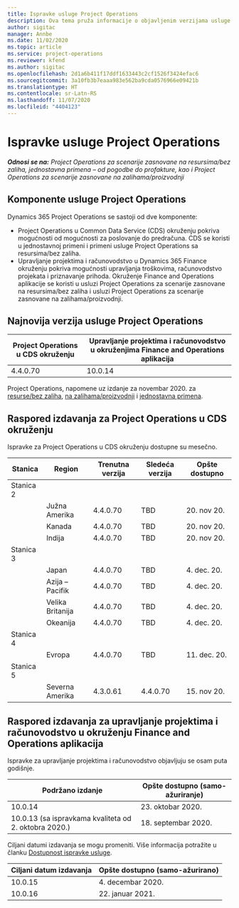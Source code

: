 ```yaml
---
title: Ispravke usluge Project Operations
description: Ova tema pruža informacije o objavljenim verzijama usluge Dynamics 365 Project Operations.
author: sigitac
manager: Annbe
ms.date: 11/02/2020
ms.topic: article
ms.service: project-operations
ms.reviewer: kfend
ms.author: sigitac
ms.openlocfilehash: 2d1a6b411f17ddf1633443c2cf1526f3424efac6
ms.sourcegitcommit: 3a10fb3b7eaaa983e562ba9cda0576966e09421b
ms.translationtype: HT
ms.contentlocale: sr-Latn-RS
ms.lasthandoff: 11/07/2020
ms.locfileid: "4404123"
---
```

# <a name="project-operations-updates"></a>Ispravke usluge Project Operations

_**Odnosi se na:** Project Operations za scenarije zasnovane na resursima/bez zaliha, jednostavna primena – od pogodbe do profakture, kao i Project Operations za scenarije zasnovane na zalihama/proizvodnji_

## <a name="project-operations-components"></a>Komponente usluge Project Operations

Dynamics 365 Project Operations se sastoji od dve komponente:

- Project Operations u Common Data Service (CDS) okruženju pokriva mogućnosti od mogućnosti za poslovanje do predračuna. CDS se koristi u jednostavnoj primeni i primeni usluge Project Operations sa resursima/bez zaliha.
- Upravljanje projektima i računovodstvo u Dynamics 365 Finance okruženju pokriva mogućnosti upravljanja troškovima, računovodstvo projekata i priznavanje prihoda. Okruženje Finance and Operations aplikacije se koristi u usluzi Project Operations za scenarije zasnovane na resursima/bez zaliha i usluzi Project Operations za scenarije zasnovane na zalihama/proizvodnji.

## <a name="project-operations-latest-version"></a>Najnovija verzija usluge Project Operations

| Project Operations u CDS okruženju | Upravljanje projektima i računovodstvo u okruženjima Finance and Operations aplikacija |
| --- | --- |
| 4.4.0.70 | 10.0.14 |

Project Operations, napomene uz izdanje za novembar 2020. za [resurse/bez zaliha](whats-new-nov-2020-resource-based.md), [na zalihama/proizvodnji](../prod-pma/whats-new/whats-new-nov-2020-production-based.md) i [jednostavna primena](../pro/whats-new/whats-new-nov-2020-lite.md).

## <a name="release-schedule-for-project-operations-on-cds-environment"></a>Raspored izdavanja za Project Operations u CDS okruženju

Ispravke za Project Operations u CDS okruženju dostupne su mesečno. 

| Stanica   | Region        | Trenutna verzija | Sledeća verzija | Opšte dostupno |
|-----------|---------------|-----------------|--------------|---------------------|
| Stanica 2 |   &nbsp;      |    &nbsp;       | &nbsp;       |      &nbsp;         |
|   &nbsp;  | Južna Amerika |  4.4.0.70       | TBD     | 20. nov 20.           |
|    &nbsp; | Kanada        |  4.4.0.70       | TBD     | 20. nov 20.           |
|   &nbsp;  | Indija         |  4.4.0.70       | TBD     | 20. nov 20.           |
| Stanica 3  |      &nbsp;   |     &nbsp;      |     &nbsp;   |      &nbsp;         |
|   &nbsp;  | Japan         |  4.4.0.70       | TBD     | 4. dec. 20.           |
|   &nbsp;  | Azija – Pacifik  |  4.4.0.70       | TBD     | 4. dec. 20.           |
|   &nbsp;  | Velika Britanija |  4.4.0.70       | TBD     | 4. dec. 20.           |
|   &nbsp;  | Okeanija       |  4.4.0.70       | TBD     | 4. dec. 20.           |
| Stanica 4 |     &nbsp;    |     &nbsp;      |     &nbsp;   |      &nbsp;         |
|   &nbsp;  | Evropa        |  4.4.0.70       | TBD     | 11. dec. 20.           |
| Stanica 5 |     &nbsp;    |     &nbsp;      |     &nbsp;   |      &nbsp;         |
|   &nbsp;  | Severna Amerika | 4.3.0.61        | 4.4.0.70     | 15. nov 20.           |

## <a name="release-schedule-for-project-management-and-accounting-in-the-finance-and-operations-apps-environment"></a>Raspored izdavanja za upravljanje projektima i računovodstvo u okruženju Finance and Operations aplikacija

Ispravke za upravljanje projektima i računovodstvo objavljuju se osam puta godišnje.

| Podržano izdanje | Opšte dostupno (samo-ažuriranje) |
| --- | --- |
| 10.0.14 | 23. oktobar 2020. |
| 10.0.13 (sa ispravkama kvaliteta od 2. oktobra 2020.) | 18. septembar 2020. |

Ciljani datumi izdavanja se mogu promeniti. Više informacija potražite u članku [Dostupnost ispravke usluge](https://docs.microsoft.com/dynamics365/fin-ops-core/fin-ops/get-started/public-preview-releases?toc=/dynamics365/finance/toc.json).

| Ciljani datum izdavanja | Opšte dostupno (samo-ažurirano) |
| --- | --- |
| 10.0.15 | 4. decembar 2020. |
| 10.0.16 | 22. januar 2021. |

